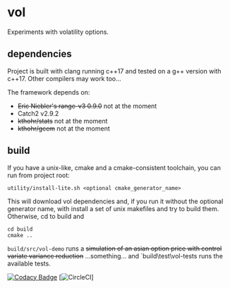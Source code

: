 # vol
Experiments with volatility options.

## dependencies
Project is built with clang running c++17 and tested on a g++ version with c++17.
Other compilers may work too...

The framework depends on:
*  ~~Eric Niebler's range-v3 0.9.0~~ not at the moment
*  Catch2 v2.9.2
*  ~~kthohr/stats~~ not at the moment
*  ~~kthohr/gcem~~ not at the moment

## build
If you have a unix-like, cmake and a cmake-consistent toolchain, you can run from project root:

`utility/install-lite.sh <optional cmake_generator_name>`

This will download vol dependencies and, if you run it without the optional generator name, with install a
set of unix makefiles and try to build them.  Otherwise, cd to build and

```
cd build
cmake ..
```

`build/src/vol-demo` runs a ~~simulation of an asian option price with control variate variance reduction~~ ...something...
and 
`build\test\vol-tests runs the available tests.

[![Codacy Badge](https://api.codacy.com/project/badge/Grade/4df2b8a9b6f0474ca75cc5a7f986588f)](https://www.codacy.com?utm_source=github.com&amp;utm_medium=referral&amp;utm_content=hardlianotion/vol&amp;utm_campaign=Badge_Grade)
[![CircleCI](https://circleci.com/gh/hardlianotion/vol.svg?style=svg&circle-token=7b4b779407f176bace72f91599ea41ac3fd4e81d)]
